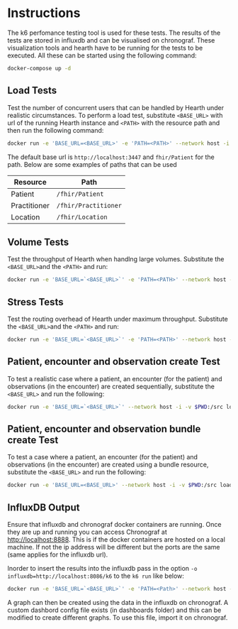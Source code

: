 # Instructions

The k6 perfomance testing tool is used for these tests. The results of the tests are stored in influxdb and can be visualised on chronograf. These visualization tools and hearth have to be running for the tests to be executed. All these can be started using the following command:

```bash
docker-compose up -d
```

## Load Tests

Test the number of concurrent users that can be handled by Hearth under
realistic circumstances. To perform a load test, substitute `<BASE_URL>` with url of the running Hearth instance and `<PATH>` with the resource path and then run the following command:

```bash
docker run -e 'BASE_URL=<BASE_URL>' -e 'PATH=<PATH>' --network host -i -v $PWD:/src loadimpact/k6 run /src/load.js
```

The default base url is `http://localhost:3447` and `fhir/Patient` for the path. Below are some examples of paths that can be used

| Resource     | Path                        |
| ------------ | --------------------------- |
| Patient      | `/fhir/Patient`             |
| Practitioner | `/fhir/Practitioner`        |
| Location     | `/fhir/Location`            |

## Volume Tests

Test the throughput of Hearth when handlng large volumes. Substitute the `<BASE_URL>`and the `<PATH>` and run:

```bash
docker run -e 'BASE_URL=`<BASE_URL>`' -e 'PATH=<PATH>' --network host -i -v $PWD:/src loadimpact/k6 run /src/volume.js
```

## Stress Tests

Test the routing overhead of Hearth under maximum throughput. Substitute the `<BASE_URL>`and the `<PATH>` and run:

```bash
docker run -e 'BASE_URL=`<BASE_URL>`' -e 'PATH=<PATH>' --network host -i -v $PWD:/src loadimpact/k6 run /src/stress.js
```

## Patient, encounter and observation create Test

To test a realistic case where a patient, an encounter (for the patient) and observations (in the encounter) are created sequentially, substitute the `<BASE_URL>` and run the following:

```bash
docker run -e 'BASE_URL=`<BASE_URL>`' --network host -i -v $PWD:/src loadimpact/k6 run /src/patient-encounter-observation-create.js
```

## Patient, encounter and observation bundle create Test

To test a case where a patient, an encounter (for the patient) and observations (in the encounter) are created using a bundle resource, substitute the `<BASE_URL>` and run the following:

```bash
docker run -e 'BASE_URL=<BASE_URL>' --network host -i -v $PWD:/src loadimpact/k6 run /src/patient-encounter-observation-bundle-create.js
```

## InfluxDB Output

Ensure that influxdb and chronograf docker containers are running. Once they are up and running you can access Chronograf at <http://localhost:8888>. This is if the docker containers are hosted on a local machine. If not the ip address will be different but the ports are the same (same applies for the influxdb url).

Inorder to insert the results into the influxdb pass in the option `-o influxdb=http://localhost:8086/k6` to the `k6 run` like below:

```bash
docker run -e 'BASE_URL=`<BASE_URL>`' -e 'PATH=<Path>' --network host -i -v $PWD:/src loadimpact/k6 -o influxdb=http://localhost:8086/k6 run /src/load.js
```

A graph can then be created using the data in the influxdb on chronograf. A custom dashbord config file exists (in dashboards folder) and this can be modified to create different graphs. To use this file, import it on chronograf.
